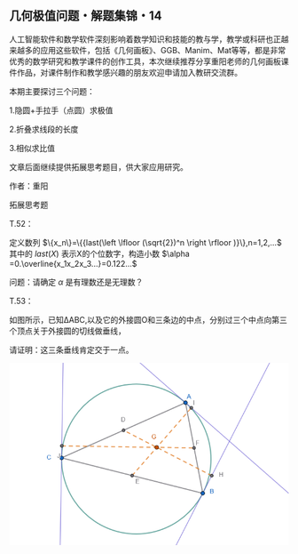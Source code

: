 ## 几何极值问题・解题集锦・14

人工智能软件和数学软件深刻影响着数学知识和技能的教与学，教学或科研也正越来越多的应用这些软件，包括《几何画板》、GGB、Manim、Mat等等，都是非常优秀的数学研究和教学课件的创作工具，本次继续推荐分享重阳老师的几何画板课件作品，对课件制作和教学感兴趣的朋友欢迎申请加入教研交流群。

本期主要探讨三个问题：

1.隐圆+手拉手（点圆）求极值

2.折叠求线段的长度

3.相似求比值

文章后面继续提供拓展思考题目，供大家应用研究。

作者：重阳

拓展思考题

T.52：

定义数列 $\{x_n\}=\{{last(\left \lfloor (\sqrt{2})^n \right \rfloor )}\},n=1,2,...$ 其中的 $last(X)$ 表示X的个位数字，构造小数 $\alpha =0.\overline{x_1x_2x_3...}=0.122...$ 

问题：请确定 $\alpha$ 是有理数还是无理数？

T.53：

如图所示，已知ΔABC,以及它的外接圆O和三条边的中点，分别过三个中点向第三个顶点关于外接圆的切线做垂线，

请证明：这三条垂线肯定交于一点。

![图](/pics/p106-1.png)
